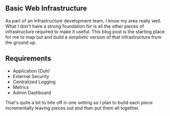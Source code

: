 Basic Web Infrastructure
------------------------

As part of an infrastructure development team, I know my area really well.  
What I don't have a strong foundation for is all the other pieces of infrastructure required to make it useful.
This blog post is the starting place for me to map out and build a simplistic version of that infrastructure from the ground up.

## Requirements
* Application (Duh)
* External Security
* Centralized Logging
* Metrics
* Admin Dashboard

That's quite a bit to bite off in one setting so I plan to build each piece incrementally leaving pieces out and then put them all together.

